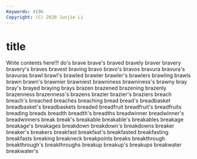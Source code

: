 ```yaml
---
Keywords: 4196
Copyright: (C) 2020 Junjie Li
---
```


# title

Write contents here!!!
do's 
brave 
brave's 
braved 
bravely
braver 
bravery 
bravery's 
braves 
bravest 
braving 
bravo 
bravo's 
bravos 
bravura
bravura's 
bravuras 
brawl 
brawl's 
brawled 
brawler 
brawler's 
brawlers 
brawling 
brawls
brawn 
brawn's 
brawnier 
brawniest 
brawniness 
brawniness's 
brawny 
bray 
bray's 
brayed
braying 
brays 
brazen 
brazened 
brazening 
brazenly 
brazenness 
brazenness's 
brazens 
brazier
brazier's 
braziers 
breach 
breach's 
breached 
breaches 
breaching 
bread 
bread's 
breadbasket
breadbasket's 
breadbaskets 
breaded 
breadfruit 
breadfruit's 
breadfruits 
breading 
breads 
breadth 
breadth's
breadths 
breadwinner 
breadwinner's 
breadwinners 
break 
break's 
breakable 
breakable's 
breakables 
breakage
breakage's 
breakages 
breakdown 
breakdown's 
breakdowns 
breaker 
breaker's 
breakers 
breakfast 
breakfast's
breakfasted 
breakfasting 
breakfasts 
breaking 
breakneck 
breakpoints 
breaks 
breakthrough 
breakthrough's 
breakthroughs
breakup 
breakup's 
breakups 
breakwater 
breakwater's 
